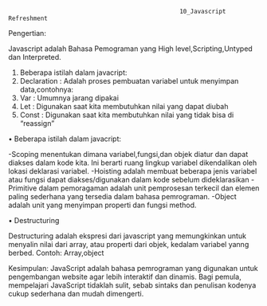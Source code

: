                                                     10_Javascript Refreshment 
Pengertian:

Javascript adalah Bahasa Pemograman yang High level,Scripting,Untyped dan Interpreted.
1.  Beberapa istilah dalam javacript:
1.	Declaration : Adalah proses pembuatan variabel untuk menyimpan data,contohnya:
2.	Var : Umumnya jarang dipakai
3.	Let : Digunakan saat kita membutuhkan nilai yang dapat diubah
4.	Const : Digunakan saat kita membutuhkan nilai yang tidak bisa di “reassign”

•	Beberapa istilah dalam javacript:

-Scoping menentukan dimana variabel,fungsi,dan objek diatur dan dapat diakses dalam kode kita. Ini berarti ruang lingkup variabel dikendalikan oleh lokasi deklarasi variabel.
-Hoisting adalah membuat beberapa jenis variabel atau fungsi dapat diakses/digunakan dalam kode sebelum dideklarasikan
-Primitive dalam pemoragaman adalah unit pemprosesan terkecil dan elemen paling sederhana yang tersedia dalam bahasa pemrograman.
-Object adalah unit yang menyimpan properti dan fungsi method.

•	Destructuring 

Destructuring adalah ekspresi dari javascript yang memungkinkan untuk menyalin nilai dari array, atau properti dari objek, kedalam variabel yanng berbed. Contoh: Array,object

Kesimpulan:
JavaScript adalah bahasa pemrograman yang digunakan untuk pengembangan website agar lebih interaktif dan dinamis. Bagi pemula, mempelajari JavaScript tidaklah sulit, sebab sintaks dan penulisan kodenya cukup sederhana dan mudah dimengerti.
